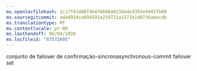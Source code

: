 ```yaml
---
ms.openlocfilehash: 2c17f63d06f4b478660a033dede9393e9942fb08
ms.sourcegitcommit: ad4d92dce894592a259721a1571b1d8736abacdb
ms.translationtype: MT
ms.contentlocale: pt-BR
ms.lasthandoff: 08/04/2020
ms.locfileid: "87572695"
---
```

<span data-ttu-id="68907-101">conjunto de failover de confirmação\-síncrona</span><span class="sxs-lookup"><span data-stu-id="68907-101">synchronous\-commit failover set</span></span>
